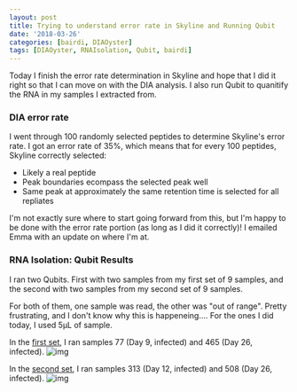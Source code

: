 ```yaml
---
layout: post
title: Trying to understand error rate in Skyline and Running Qubit 
date: '2018-03-26'
categories: [bairdi, DIAOyster]
tags: [DIAOyster, RNAIsolation, Qubit, bairdi]
---
```


Today I finish the error rate determination in Skyline and hope that I did it right so that I can move on with the DIA analysis. I also run Qubit to quanitify the RNA in my samples I extracted from. 


### DIA error rate

I went through 100 randomly selected peptides to determine Skyline's error rate. 
I got an error rate of 35%, which means that for every 100 peptides, Skyline correctly selected:
- Likely a real peptide
- Peak boundaries ecompass the selected peak well
- Same peak at approximately the same retention time is selected for all repliates

I'm not exactly sure where to start going forward from this, but I'm happy to be done with the error rate portion (as long as I did it correctly)! I emailed Emma with an update on where I'm at.

### RNA Isolation: Qubit Results

I ran two Qubits. First with two samples from my first set of 9 samples, and the second with two samples from my second set of 9 samples.

For both of them, one sample was read, the other was "out of range". Pretty frustrating, and I don't know why this is happeneing.... For the ones I did today, I used 5µL of sample.

In the [first set](http://owl.fish.washington.edu/scaphapoda/grace/Crab-project/QubitData_2018-03-26_13-25-52.csv), I ran samples 77 (Day 9, infected) and 465 (Day 26, infected).
![img](http://owl.fish.washington.edu/scaphapoda/grace/Crab-project/Qubit-first-set.png)

In the [second set](http://owl.fish.washington.edu/scaphapoda/grace/Crab-project/QubitData_2018-03-26_13-36-09.csv), I ran samples 313 (Day 12, infected) and 508 (Day 26, infected). 
![img](http://owl.fish.washington.edu/scaphapoda/grace/Crab-project/Qubit-second-set.png)
